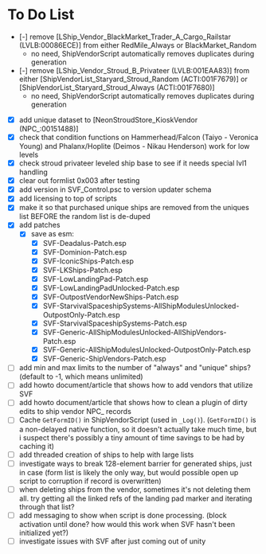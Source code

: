 # To Do List

- [-] remove [LShip_Vendor_BlackMarket_Trader_A_Cargo_Railstar (LVLB:00086ECE)] from either RedMile_Always or BlackMarket_Random
    - no need, ShipVendorScript automatically removes duplicates during generation
- [-] remove [LShip_Vendor_Stroud_B_Privateer (LVLB:001EAA83)] from either [ShipVendorList_Staryard_Stroud_Random (ACTI:001F7679)] or [ShipVendorList_Staryard_Stroud_Always (ACTI:001F7680)]
    - no need, ShipVendorScript automatically removes duplicates during generation
- [X] add unique dataset to [NeonStroudStore_KioskVendor (NPC_:00151488)]
- [X] check that condition functions on Hammerhead/Falcon (Taiyo - Veronica Young) and Phalanx/Hoplite (Deimos - Nikau Henderson) work for low levels
- [X] check stroud privateer leveled ship base to see if it needs special lvl1 handling
- [X] clear out formlist 0x003 after testing
- [X] add version in SVF_Control.psc to version updater schema
- [X] add licensing to top of scripts
- [X] make it so that purchased unique ships are removed from the uniques list BEFORE the random list is de-duped
- [X] add patches
    - [X] save as esm:
        - [X] SVF-Deadalus-Patch.esp
        - [X] SVF-Dominion-Patch.esp
        - [X] SVF-IconicShips-Patch.esp
        - [X] SVF-LKShips-Patch.esp
        - [X] SVF-LowLandingPad-Patch.esp
        - [X] SVF-LowLandingPadUnlocked-Patch.esp
        - [X] SVF-OutpostVendorNewShips-Patch.esp
        - [X] SVF-StarvivalSpaceshipSystems-AllShipModulesUnlocked-OutpostOnly-Patch.esp
        - [X] SVF-StarvivalSpaceshipSystems-Patch.esp
        - [X] SVF-Generic-AllShipModulesUnlocked-AllShipVendors-Patch.esp
        - [X] SVF-Generic-AllShipModulesUnlocked-OutpostOnly-Patch.esp
        - [X] SVF-Generic-ShipVendors-Patch.esp
- [ ] add min and max limits to the number of "always" and "unique" ships? (default to -1, which means unlimited)
- [ ] add howto document/article that shows how to add vendors that utilize SVF
- [ ] add howto document/article that shows how to clean a plugin of dirty edits to ship vendor NPC_ records
- [ ] Cache `GetFormID()` in ShipVendorScript (used in `_Log()`). (`GetFormID()` is a non-delayed native function, so it doesn't actually take much time, but i suspect there's possibly a tiny amount of time savings to be had by caching it)
- [ ] add threaded creation of ships to help with large lists
- [ ] investigate ways to break 128-element barrier for generated ships, just in case (form list is likely the only way, but would possible open up script to corruption if record is overwritten)
- [ ] when deleting ships from the vendor, sometimes it's not deleting them all. try getting all the linked refs of the landing pad marker and iterating through that list?
- [ ] add messaging to show when script is done processing. (block activation until done? how would this work when SVF hasn't been initialized yet?)
- [ ] investigate issues with SVF after just coming out of unity
